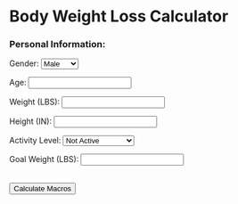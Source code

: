 <html>
    <head>
        <title>Body Weight Loss Calculator</title>
    </head>
    <body>
        <h1>Body Weight Loss Calculator</h1>
        <form>
            <h3>Personal Information:</h3>
            <p>
                <label>Gender:</label>
                <select id="gender" name="gender">
                    <option value="male">Male</option>
                    <option value="female">Female</option>
                </select>
            </p>
            <p>
                <label>Age:</label>
                <input type="number" id="age" name="age">
            </p>
            <p>
                <label>Weight (LBS):</label>
                <input type="number" id="weight" name="weight">
            </p>
            <p>
                <label>Height (IN):</label>
                <input type="number" id="height" name="height">
            </p>
            <p>
                <label>Activity Level:</label>
                <select id="activity_level" name="activity_level">
                    <option value="not active">Not Active</option>
                    <option value="sedentary">Sedentary</option>
                    <option value="lightly active">Lightly Active</option>
                    <option value="moderately active">Moderately Active</option>
                    <option value="very active">Very Active</option>
                    <option value="extra active">Extra Active</option>
                </select>
            </p>
            <p>
                <label>Goal Weight (LBS):</label>
                <input type="number" id="goal_weight" name="goal_weight">
            </p>
            <br>
            <input type="submit" value="Calculate Macros">
        </form>
        <div id="output"></div>
    </body>
    <script>
        function calculateMacros() {
            // get the values of each input field
            let gender = document.getElementById("gender").value;
            let age = document.getElementById("age").value;
            let weight = document.getElementById("weight").value;
            let height = document.getElementById("height").value;
            let activity_level = document.getElementById("activity_level").value;
            let workout_preference = document.getElementById("workout_preference").value;
            let goal_weight = document.getElementById("goal_weight").value;
